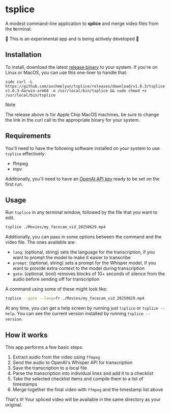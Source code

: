 # tsplice 

A modest command-line application to **splice** and merge video files from the **t**erminal.

:construction: This is an experimental app and is being actively developed :construction:

## Installation

To install, download the latest [release binary](https://github.com/aschmelyun/tsplice/releases/latest) to your system. If you're on Linux or MacOS, you can use this one-liner to handle that:

```
sudo curl -L https://github.com/aschmelyun/tsplice/releases/download/v1.0.3/tsplice-v1.0.3-darwin-arm64 -o /usr/local/bin/tsplice && sudo chmod +x /usr/local/bin/tsplice
```

> [!NOTE]
> The release above is for Apple Chip MacOS machines, be sure to change the link in the curl call to the appropriate binary for your system.

## Requirements

You'll need to have the following software installed on your system to use `tsplice` effectively:

- ffmpeg
- mpv

Additionally, you'll need to have an [OpenAI API key](https://platform.openai.com/api-keys) ready to be set on the first run.

## Usage

Run `tsplice` in any terminal window, followed by the file that you want to edit.

```sh
tsplice ./Movies/my_facecam_vid_20250629.mp4
```

Additionally, you can pass in some options between the command and the video file. The ones available are:

- `lang`: (optional, string) sets the language for the transcription, if you want to prompt the model to make it easier to transcribe
- `prompt`: (optional, string) sets a prompt for the Whisper model, if you want to provide extra context to the model during transcription
- `gate`: (optional, bool) removes blocks of 10+ seconds of silence from the audio before sending off for transcription

A command using some of these might look like:

```sh
tsplice --gate --lang=fr ./Movies/my_facecam_vid_20250629.mp4
```

At any time, you can get a help screen by running just `tsplice` or `tsplice --help`. You can see the current version installed by running `tsplice --version`. 

## How it works

This app performs a few basic steps:

1. Extract audio from the video using `ffmpeg`
2. Send the audio to OpenAI's Whisper API for transcription
3. Save the transcription to a local file
4. Parse the transcription into individual lines and add it to a checklist
5. Take the selected checklist items and compile them to a list of timestamps
6. Merge together the final video with `ffmpeg` and the timestamp list above

That's it! Your spliced video will be available in the same directory as your original.
